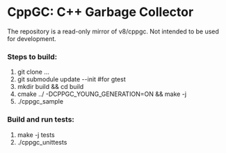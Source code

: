 CppGC: C++ Garbage Collector
=============

The repository is a read-only mirror of v8/cppgc. Not intended to be used for development.

### Steps to build:
1. git clone ...
2. git submodule update --init #for gtest
3. mkdir build && cd build
4. cmake ../ -DCPPGC_YOUNG_GENERATION=ON && make -j
5. ./cppgc_sample

### Build and run tests:
1. make -j tests
2. ./cppgc_unittests
